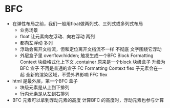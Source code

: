 # BFC

- 在弹性布局之前，我们一般用float做两列式、三列式或多列式布局
  - 业务场景
  - float 让元素向左浮动、向右浮动 两列
  - 都向左浮动 多列
  - 浮动会离开文档流，但和定位离开文档流不一样 不彻底
    文字围绕它浮动
  - 外层盒子里 overflow:hidden;
    触发生成一个BFC Block Formatting Context 
    块级格式化上下文 
    .container 原来是一个block 块级盒子
    升级为BFC 盒子  不再是普通的盒子
    FC Formatting Context 
    flex 子元素会在一起
    全新的渲染区域，不受外界影响
    FFC flex 
- html 是最外层，第一个BFC 盒子
  - 块级元素是从上到下排列
  - 行内元素是从左到右排列
- BFC 元素可以拿到浮动元素的高度
  计算BFC 的高度时，浮动元素也参与计算
